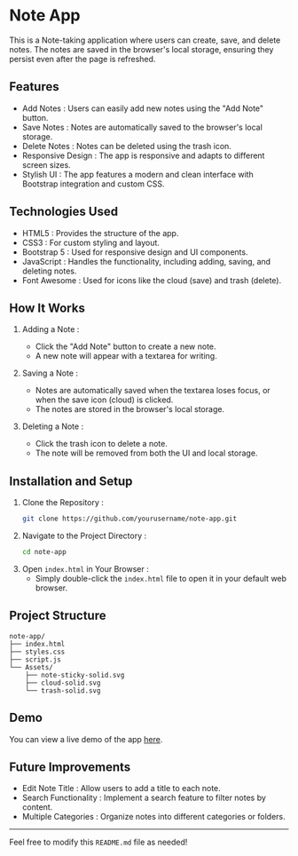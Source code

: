 # Note App

This is a  Note-taking application  where users can create, save, and delete notes. The notes are saved in the browser's local storage, ensuring they persist even after the page is refreshed.

## Features

-  Add Notes : Users can easily add new notes using the "Add Note" button.
-  Save Notes : Notes are automatically saved to the browser's local storage.
-  Delete Notes : Notes can be deleted using the trash icon.
-  Responsive Design : The app is responsive and adapts to different screen sizes.
-  Stylish UI : The app features a modern and clean interface with Bootstrap integration and custom CSS.

## Technologies Used

-  HTML5 : Provides the structure of the app.
-  CSS3 : For custom styling and layout.
-  Bootstrap 5 : Used for responsive design and UI components.
-  JavaScript : Handles the functionality, including adding, saving, and deleting notes.
-  Font Awesome : Used for icons like the cloud (save) and trash (delete).

## How It Works

1.  Adding a Note :
    - Click the "Add Note" button to create a new note.
    - A new note will appear with a textarea for writing.

2.  Saving a Note :
    - Notes are automatically saved when the textarea loses focus, or when the save icon (cloud) is clicked.
    - The notes are stored in the browser's local storage.

3.  Deleting a Note :
    - Click the trash icon to delete a note.
    - The note will be removed from both the UI and local storage.

## Installation and Setup

1.  Clone the Repository :
    ```bash
    git clone https://github.com/yourusername/note-app.git
    ```
2.  Navigate to the Project Directory :
    ```bash
    cd note-app
    ```
3.  Open `index.html` in Your Browser :
    - Simply double-click the `index.html` file to open it in your default web browser.

## Project Structure

```
note-app/
├── index.html
├── styles.css
├── script.js
└── Assets/
    ├── note-sticky-solid.svg
    ├── cloud-solid.svg
    └── trash-solid.svg
```

## Demo

You can view a live demo of the app [here](#).

## Future Improvements

-  Edit Note Title : Allow users to add a title to each note.
-  Search Functionality : Implement a search feature to filter notes by content.
-  Multiple Categories : Organize notes into different categories or folders.

---

Feel free to modify this `README.md` file as needed!
